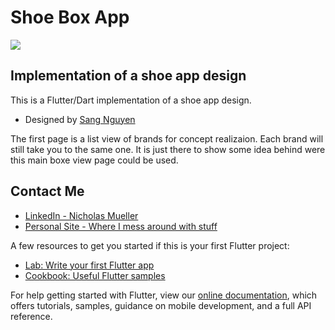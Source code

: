 # Shoe Box App

![](gif.gif)

## Implementation of a shoe app design

This is a Flutter/Dart implementation of a shoe app design.
- Designed by [Sang Nguyen](https://dribbble.com/sanggggg)

The first page is a list view of brands for concept realizaion. Each brand will still take you to 
the same one. It is just there to show some idea behind were this main boxe view page could be used.

## Contact Me
- [LinkedIn - Nicholas Mueller](https://www.linkedin.com/in/nicholas-mueller-b12006b6/)
- [Personal Site - Where I mess around with stuff](https://nightmue.github.io/)

A few resources to get you started if this is your first Flutter project:

- [Lab: Write your first Flutter app](https://flutter.dev/docs/get-started/codelab)
- [Cookbook: Useful Flutter samples](https://flutter.dev/docs/cookbook)

For help getting started with Flutter, view our 
[online documentation](https://flutter.dev/docs), which offers tutorials, 
samples, guidance on mobile development, and a full API reference.

[Implemented Demo Animation]:  https://github.com/nightMue/ShoeBoxApp/tree/master/assets/gif.gif
[demo]: https://github.com/nightMue/ShoeBoxApp/tree/master/assets/gif.gif
